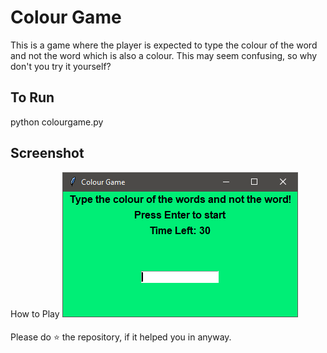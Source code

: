 # Colour Game
This is a game where the player is expected to type the colour of the word and not the word which is also a colour.
This may seem confusing, so why don't you try it yourself?

## To Run
python colourgame.py

## Screenshot
How to Play
[![Click here to view](output/output.PNG)](output/output_video.mp4)

#### 
Please do ⭐ the repository, if it helped you in anyway.
